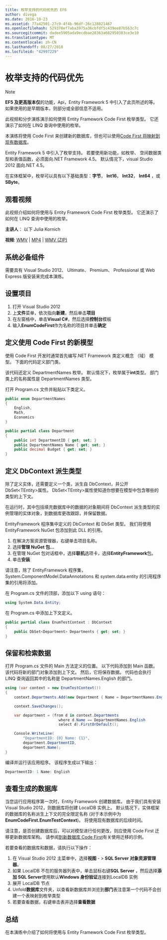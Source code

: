 ```yaml
---
title: 枚举支持的代码优先的 EF6
author: divega
ms.date: 2016-10-23
ms.assetid: 77a42501-27c9-4f4b-96df-26c128021467
ms.openlocfilehash: 529370ef7aba3975a36cbfdf5c439ee87b563c7c
ms.sourcegitcommit: dadee5905ada9ecdbae28363a682950383ce3e10
ms.translationtype: MT
ms.contentlocale: zh-CN
ms.lasthandoff: 08/27/2018
ms.locfileid: "42997229"
---
```

# <a name="enum-support---code-first"></a>枚举支持的代码优先
> [!NOTE]
> **EF5 及更高版本仅**的功能，Api，Entity Framework 5 中引入了此页所述的等。 如果使用的是早期版本，则部分或全部信息不适用。

此视频和分步演练演示如何使用 Entity Framework Code First 枚举类型。 它还演示了如何在 LINQ 查询中使用的枚举。

本演练将使用 Code First 来创建新的数据库，但也可以使用[Code First 将映射到现有数据库](~/ef6/modeling/code-first/workflows/existing-database.md)。

Entity Framework 5 中引入了枚举支持。 若要使用新功能，如枚举、 空间数据类型和表值函数，必须面向.NET Framework 4.5。 默认情况下，visual Studio 2012 面向.NET 4.5。

在实体框架中，枚举可以具有以下基础类型：**字节**， **Int16**， **Int32**， **Int64** ，或**SByte**。

## <a name="watch-the-video"></a>观看视频
此视频介绍如何将使用与 Entity Framework Code First 枚举类型。 它还演示了如何在 LINQ 查询中使用的枚举。

**主讲人**： 以下 Julia Kornich

**视频**: [WMV](http://download.microsoft.com/download/A/5/8/A583DEE8-FD5C-47EE-A4E1-966DDF39D1DA/HDI-ITPro-MSDN-winvideo-enumwithcodefirst.wmv) | [MP4](http://download.microsoft.com/download/A/5/8/A583DEE8-FD5C-47EE-A4E1-966DDF39D1DA/HDI-ITPro-MSDN-mp4video-enumwithcodefirst.m4v) | [WMV (ZIP)](http://download.microsoft.com/download/A/5/8/A583DEE8-FD5C-47EE-A4E1-966DDF39D1DA/HDI-ITPro-MSDN-winvideo-enumwithcodefirst.zip)

## <a name="pre-requisites"></a>系统必备组件

需要具有 Visual Studio 2012、 Ultimate、 Premium、 Professional 或 Web Express 版安装来完成本演练。

 

## <a name="set-up-the-project"></a>设置项目

1.  打开 Visual Studio 2012
2.  上**文件**菜单，依次指向**新建**，然后单击**项目**
3.  在左窗格中，单击**Visual C\#**，然后选择**控制台**模板
4.  输入**EnumCodeFirst**作为名称的项目并单击**确定**

## <a name="define-a-new-model-using-code-first"></a>定义使用 Code First 的新模型

使用 Code First 开发时通常首先编写.NET Framework 类定义概念 （域） 模型。 下面的代码定义部门类。

该代码还定义 DepartmentNames 枚举。 默认情况下，枚举属于**int**类型。 部门类上的名称属性是 DepartmentNames 类型。

打开 Program.cs 文件并粘贴以下类定义。

``` csharp
public enum DepartmentNames
{
    English,
    Math,
    Economics
}     

public partial class Department
{
    public int DepartmentID { get; set; }
    public DepartmentNames Name { get; set; }
    public decimal Budget { get; set; }
}
```
 

## <a name="define-the-dbcontext-derived-type"></a>定义 DbContext 派生类型

除了定义实体，还需要定义一个类，派生自 DbContext，并公开 DbSet&lt;TEntity&gt;属性。 DbSet&lt;TEntity&gt;属性使知道你想要在模型中包含哪些的类型的上下文。

在运行时，其中包括填充数据库中的数据的对象期间将 DbContext 派生类型的实例管理的实体对象，到数据库更改跟踪，并保留数据。

EntityFramework 程序集中定义的 DbContext 和 DbSet 类型。 我们将使用 EntityFramework NuGet 包添加到此 DLL 的引用。

1.  在解决方案资源管理器，右键单击项目名称。
2.  选择**管理 NuGet 包...**
3.  在管理 NuGet 包对话框中，选择**联机**选项卡，选择**EntityFramework**包。
4.  单击**安装**

请注意，除了 EntityFramework 程序集，System.ComponentModel.DataAnnotations 和 system.data.entity 的引用程序集的引用将添加。

在 Program.cs 文件的顶部，添加以下 using 语句：

``` csharp
using System.Data.Entity;
```

在 Program.cs 中添加上下文定义。 

``` csharp
public partial class EnumTestContext : DbContext
{
    public DbSet<Department> Departments { get; set; }
}
```
 

## <a name="persist-and-retrieve-data"></a>保留和检索数据

打开 Program.cs 文件的 Main 方法定义的位置。 以下代码添加到 Main 函数。 该代码将新的部门对象添加到上下文。 然后，它将保存数据。 代码也会执行 LINQ 查询返回其中的名称是 DepartmentNames.English 的部门。

``` csharp
using (var context = new EnumTestContext())
{
    context.Departments.Add(new Department { Name = DepartmentNames.English });

    context.SaveChanges();

    var department = (from d in context.Departments
                        where d.Name == DepartmentNames.English
                        select d).FirstOrDefault();

    Console.WriteLine(
        "DepartmentID: {0} Name: {1}",
        department.DepartmentID,  
        department.Name);
}
```

编译并运行该应用程序。 该程序生成以下输出：

``` csharp
DepartmentID: 1 Name: English
```
 

## <a name="view-the-generated-database"></a>查看生成的数据库

当您运行应用程序第一次时，Entity Framework 创建数据库。 由于我们具有安装 Visual Studio 2012，则数据库将创建 LocalDB 实例上。 默认情况下，实体框架的数据库的名称派生上下文的完全限定名称 (对于本示例中为**EnumCodeFirst.EnumTestContext**)。 将使用现有数据库的后续时间。  

请注意，是否创建数据库后，可以对模型进行任何更改，则应使用 Code First 迁移更新数据库架构。 请参阅[到新数据库 Code First](~/ef6/modeling/code-first/workflows/new-database.md)有关使用迁移的示例。

若要查看的数据库和数据，请执行以下操作：

1.  在 Visual Studio 2012 主菜单中，选择**视图** - &gt; **SQL Server 对象资源管理器**。
2.  如果 LocalDB 不在的服务器列表中，单击鼠标右键**SQL Server** ，然后选择**添加 SQL Server**使用默认**Windows 身份验证**连接到LocalDB 实例
3.  展开 LocalDB 节点
4.  Unfold**数据库**文件夹，以查看新数据库并浏览到**部门**表注意第一个代码不会创建一个表映射到枚举类型
5.  若要查看数据，右键单击表并选择**查看数据**

## <a name="summary"></a>总结

在本演练中介绍了如何将使用与 Entity Framework Code First 枚举类型。 
